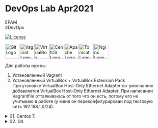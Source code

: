 # DevOps Lab Apr2021<br>
EPAM<br>
#DevOps<br>

[![License](https://img.shields.io/badge/license-MIT%20License-brightgreen.svg)](https://opensource.org/licenses/MIT)

<img
src="../main/02Git/images/git.png"
height=48 width=48 alt="Git Logo" /><img
src="../main/02Git/images/vagrant.jpg"
height=48 width=48 alt="Vagrant Logo" /><img
src="../main/02Git/images/VB.png"
height=48 width=48 alt="VirtualBox Logo" /><img
src="../main/02Git/images/CentOS.png"
height=48 width=48 alt="CentOS Logo" /><img
src="../main/02Git/images/apache.png"
height=48 width=48 alt="Apache Logo" /><img
src="../main/02Git/images/tomcat.png"
height=48 width=48 alt="Tomcat Logo" /><img
src="../main/02Git/images/nginx.png"
height=48 width=48 alt="Nginx Logo" />

Для работы нужны:
1. Установленный Vagrant<br>
2. Установленный VirtualBox + VirtualBox Extension Pack<br>
При утановке VirtualBox Host-Only Ethernet Adapter по-умолчанию добавляется VirtualBox Host-Only Ethernet Adapter. При написании Vagrantfile отталкиваюсь от того что он есть, потому его не учитываю в работе (у меня он переконфигурирован под тестовую сеть 192.168.1.0/24).

<details><summary>01. Centos 7.</summary>
<p>

## CentOS 7:

<li>Для выполнения задания 5 использовал [VM's](https://github.com/Dethroner/Tasks/tree/main/01CentOS/1).</li>

<li>Для простых задач использую [VM](https://github.com/Dethroner/Tasks/tree/main/01CentOS/2) подключаюсь, так:</li>

```
ssh appuser@192.168.1.5 -i ~/.ssh/appuser
```

<b>!!!</b> Пользователям надо заменить [appuser.pub](../main/01CentOS/2/files/.sshkey/appuser.pub) на собственный.
</p>
</details>

<details><summary>02. Git.</summary>
<p>

## Git:

Результат выполнения задания опубликован в [Report'e](../main/02Git/Report.md)

</p>
</details>

